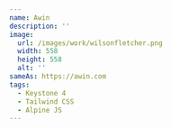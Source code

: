 ```yaml
---
name: Awin
description: ''
image:
  url: /images/work/wilsonfletcher.png
  width: 558
  height: 558
  alt: ''
sameAs: https://awin.com
tags:
  - Keystone 4
  - Tailwind CSS
  - Alpine JS
---
```

